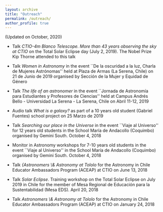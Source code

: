 ```yaml
---
layout: archive
title: "Outreach"
permalink: /outreach/
author_profile: true
---
```


(Updated on October, 2020)

<ul>
  <li> <p> Talk <em>CTIO-4m Blanco Telescope. More than 43 years observing the sky at CTIO</em> on the Total Solar Eclipse day (July 2, 2019). The Nobel Prize Kip Thorne attended to this talk </p> </li>

  <li> <p> Talk <em>Women in Astronomy</em> in the event ``De la oscuridad a la luz, Charla de Mujeres Astrónomas'' held at Plaza de Armas (La Serena, Chile) on 21 de Junio de 2019 organised by Sección de la Mujer y Equidad de Género </p> </li>

  <li> <p> Talk <em>The life of an astronomer</em> in the event ``Jornada de Astronomía para Estudiantes y Profesores de Ciencias'' held at Campus Andrés Bello - Universidad La Serena - La Serena, Chile on Abril 11-12, 2019 </p> </li>

  <li> <p> Audio talk <em>What is a galaxy?</em> as part of a 10 years old student (Gabriel Fuentes) school project on 25 Marzo de 2019 </p> </li>

  <li> <p> Talk <em>Searching our place in the Universe</em> in the event ``Viaje al Universo'' for 12 years old students in the School María de Andacollo (Coquimbo) organised by Gemini South. October 4, 2018 </p> </li>

  <li> <p> Monitor in Astronomy workshops for 7-10 years old students in the event ``Viaje al Universo''  in the School María de Andacollo (Coquimbo) organised by Gemini South. October 4, 2018 </p> </li>

  <li> <p> Talk <em>{Astronomers \& Astronomy at Tololo</em> for the Astronomy in Chile Educator Ambassadors Program (ACEAP) at CTIO on June 13, 2018 </p> </li>

  <li> <p> Talk <em>Solar Eclipse</em>. Training workshop on the Total Solar Eclipse on July 2019 in Chile for the member of Mesa Regional de Educación para la Sustentabilidad (Mesa EDS). April 20, 2018 </p> </li>

  <li> <p> Talk <em>Astronomers \& Astronomy at Tololo</em> for the Astronomy in Chile Educator Ambassadors Program (ACEAP) at CTIO on January 24, 2018 </p> </li>
</ul>
